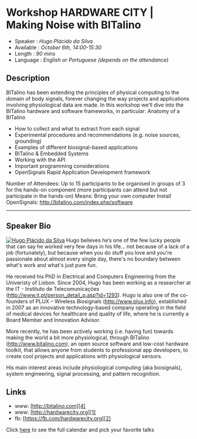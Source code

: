 Workshop HARDWARE CITY | Making Noise with BITalino
========================

* Speaker   : *Hugo Plácido da Silva*
* Available : *October 6th, 14:00-15:30* 
* Length    : *90 mins*
* Language  : *English or Portuguese (depends on the attendance)*

Description
-----------

BITalino has been extending the principles of physical computing to the domain of body signals, forever changing the way projects and applications involving physiological data are made. In this workshop we’ll dive into the BITalino hardware and software frameworks, in particular:
Anatomy of a BITalino
* How to collect and what to extract from each signal
* Experimental procedures and recommendations (e.g. noise sources, grounding)
* Examples of different biosignal-based applications
* BITalino & Embedded Systems
* Working with the API 
* Important programming considerations
* OpenSignals Rapid Application Development framework

Number of Attendees: 
Up to 15 participants to be organised in groups of 3 for the hands-on component (more participants can attend but not participate in the hands-on)
Means: Bring your own computer
Install OpenSignals: http://bitalino.com/index.php/software

---------------

Speaker Bio
-----------

[![Hugo Plácido da Silva](https://github.com/ruimartinsptl/talks/raw/master/img/Hugo_Silva.jpeg)](#)
Hugo believes he’s one of the few lucky people that can say he worked very few days in his life... not because of a lack of a job (fortunately), but because when you do stuff you love and you're passionate about almost every single day, there's no boundary between what's work and what's just pure fun.

He received his PhD in Electrical and Computers Engineering from the Univeristy of Lisbon. Since 2004, Hugo has been working as a researcher at the IT - Instituto de Telecomunicações (http://www.it.pt/person_detail_p.asp?id=1293). Hugo is also one of the co-founders of PLUX – Wireless Biosignals (http://www.plux.info), established in 2007 as an innovative technology-based company operating in the field of medical devices for healthcare and quality of life, where he is currently a Board Member and Innovation Advisor.  
 
More recently, he has been actively working (i.e. having fun) towards making the world a bit more physiological, through BITalino (http://www.bitalino.com), an open source software and low-cost hardware toolkit, that allows anyone from students to professional app developers, to create cool projects and applications with physiological sensors.  

His main interest areas include physiological computing (aka biosignals), system engineering, signal processing, and pattern recognition.


Links
-----

* www: [http://bitalino.com][4]
* www: [http://hardwarecity.org][1]
* fb: [https://fb.com/hardwarecity.org][2]

Click [here][3] to see the full calendar and pick your favorite talks

[1]: http://hardwarecity.org
[2]: https://fb.com/hardwarecity.org
[3]: https://pixels.camp/schedule
[4]: http://bitalino.com